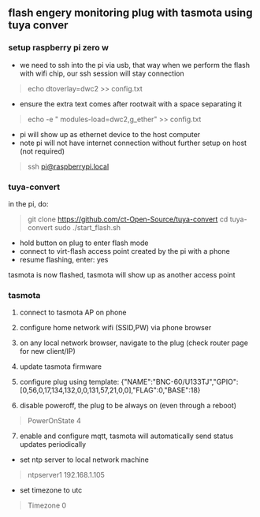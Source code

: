 ## flash engery monitoring plug with tasmota using tuya conver

### setup raspberry pi zero w
* we need to ssh into the pi via usb, that way when we perform the flash with wifi chip, our ssh session will stay connection
> echo dtoverlay=dwc2 >> config.txt

* ensure the extra text comes after rootwait with a space separating it
> echo -e " modules-load=dwc2,g_ether" >> config.txt

* pi will show up as ethernet device to the host computer
* note pi will not have internet connection without further setup on host (not required)
> ssh pi@raspberrypi.local


### tuya-convert
in the pi, do:
> git clone https://github.com/ct-Open-Source/tuya-convert
> cd tuya-convert
> sudo ./start_flash.sh
* hold button on plug to enter flash mode
* connect to virt-flash access point created by the pi with a phone
* resume flashing, enter: yes

tasmota is now flashed, tasmota will show up as another access point

### tasmota
1. connect to tasmota AP on phone
2. configure home network wifi (SSID,PW) via phone browser
3. on any local network browser, navigate to the plug (check router page for new client/IP)
4. update tasmota firmware
5. configure plug using template:
{"NAME":"BNC-60/U133TJ","GPIO":[0,56,0,17,134,132,0,0,131,57,21,0,0],"FLAG":0,"BASE":18}

6. disable poweroff, the plug to be always on (even through a reboot)
> PowerOnState 4 

7. enable and configure mqtt, tasmota will automatically send status updates periodically

* set ntp server to local network machine
> ntpserver1 192.168.1.105

* set timezone to utc
> Timezone 0

